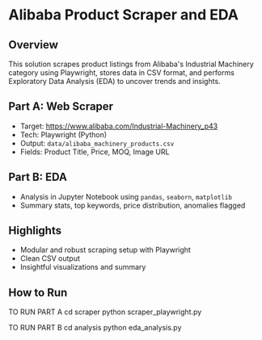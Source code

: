 # Alibaba Product Scraper and EDA

## Overview
This solution scrapes product listings from Alibaba's Industrial Machinery category using Playwright, stores data in CSV format, and performs Exploratory Data Analysis (EDA) to uncover trends and insights.

## Part A: Web Scraper
- Target: https://www.alibaba.com/Industrial-Machinery_p43
- Tech: Playwright (Python)
- Output: `data/alibaba_machinery_products.csv`
- Fields: Product Title, Price, MOQ, Image URL

## Part B: EDA
- Analysis in Jupyter Notebook using `pandas`, `seaborn`, `matplotlib`
- Summary stats, top keywords, price distribution, anomalies flagged

## Highlights
- Modular and robust scraping setup with Playwright
- Clean CSV output
- Insightful visualizations and summary

## How to Run
TO RUN PART A 
cd scraper
python scraper_playwright.py

TO RUN PART B
cd analysis
python eda_analysis.py
